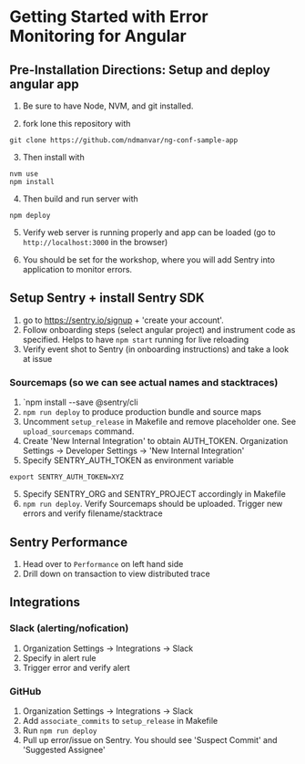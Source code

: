 # Getting Started with Error Monitoring for Angular

## Pre-Installation Directions: Setup and deploy angular app

1. Be sure to have Node, NVM, and git installed.

2. fork lone this repository with
```
git clone https://github.com/ndmanvar/ng-conf-sample-app
```
3. Then install with
```
nvm use
npm install
```
4. Then build and run server with
```
npm deploy
```
5. Verify web server is running properly and app can be loaded (go to `http://localhost:3000` in the browser)

6. You should be set for the workshop, where you will add Sentry into application to monitor errors.


## Setup Sentry + install Sentry SDK
1. go to https://sentry.io/signup + 'create your account'.
2. Follow onboarding steps (select angular project) and instrument code as specified. Helps to have `npm start` running for live reloading
3. Verify event shot to Sentry (in onboarding instructions) and take a look at issue

### Sourcemaps (so we can see actual names and stacktraces)
1. `npm install --save @sentry/cli
2. `npm run deploy` to produce production bundle and source maps
2. Uncomment `setup_release` in Makefile and remove placeholder one. See `upload_sourcemaps` command.
3. Create 'New Internal Integration' to obtain AUTH_TOKEN. Organization Settings -> Developer Settings -> 'New Internal Integration'
4. Specify SENTRY_AUTH_TOKEN as environment variable
```
export SENTRY_AUTH_TOKEN=XYZ
```
5. Specify SENTRY_ORG and SENTRY_PROJECT accordingly in Makefile
6. `npm run deploy`. Verify Sourcemaps should be uploaded. Trigger new errors and verify filename/stacktrace

## Sentry Performance
1. Head over to `Performance` on left hand side
2. Drill down on transaction to view distributed trace

## Integrations

### Slack (alerting/nofication)
1. Organization Settings -> Integrations -> Slack
2. Specify in alert rule
3. Trigger error and verify alert

### GitHub
1. Organization Settings -> Integrations -> Slack
2. Add `associate_commits` to `setup_release` in Makefile
3. Run `npm run deploy`
4. Pull up error/issue on Sentry. You should see 'Suspect Commit' and 'Suggested Assignee'

